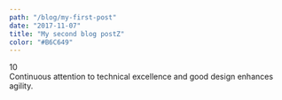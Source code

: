 ```yaml
---
path: "/blog/my-first-post"
date: "2017-11-07"
title: "My second blog postZ"
color: "#B6C649"
---
```

<div class="number">10</div>
Continuous attention to technical excellence and 			good design enhances agility.
